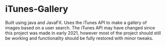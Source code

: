 # iTunes-Gallery
Built using java and JavaFX.
Uses the iTunes API to make a gallery of images based on a user search. The iTunes API may have changed since this project was made in early 2021,
however most of the project should still be working and functionality should be fully restored with minor tweaks.
